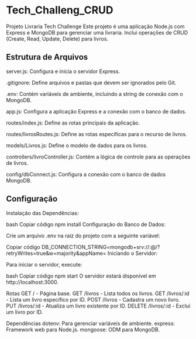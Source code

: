 # Tech_Challeng_CRUD
Projeto Livraria Tech Challenge
Este projeto é uma aplicação Node.js com Express e MongoDB para gerenciar uma livraria. Inclui operações de CRUD (Create, Read, Update, Delete) para livros.

## Estrutura de Arquivos

server.js: Configura e inicia o servidor Express.

.gitignore: Define arquivos e pastas que devem ser ignorados pelo Git.

.env: Contém variáveis de ambiente, incluindo a string de conexão com o MongoDB.

app.js: Configura a aplicação Express e a conexão com o banco de dados.

routes/index.js: Define as rotas principais da aplicação.

routes/livrosRoutes.js: Define as rotas específicas para o recurso de livros.

models/Livros.js: Define o modelo de dados para os livros.

controllers/livroController.js: Contém a lógica de controle para as operações de livros.

config/dbConnect.js: Configura a conexão com o banco de dados MongoDB.

## Configuração


Instalação das Dependências:

bash
Copiar código
npm install
Configuração do Banco de Dados:

Crie um arquivo .env na raiz do projeto com a seguinte variável:


Copiar código
DB_CONNECTION_STRING=mongodb+srv://<usuario>:<senha>@<cluster>/<database>?retryWrites=true&w=majority&appName=<appName>
Iniciando o Servidor:

Para iniciar o servidor, execute:

bash
Copiar código
npm start
O servidor estará disponível em http://localhost:3000.

Rotas
GET / - Página base.
GET /livros - Lista todos os livros.
GET /livros/:id - Lista um livro específico por ID.
POST /livros - Cadastra um novo livro.
PUT /livros/:id - Atualiza um livro existente por ID.
DELETE /livros/:id - Exclui um livro por ID.

Dependências
dotenv: Para gerenciar variáveis de ambiente.
express: Framework web para Node.js.
mongoose: ODM para MongoDB.


